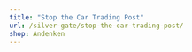 ```yaml
---
title: "Stop the Car Trading Post"
url: /silver-gate/stop-the-car-trading-post/
shop: Andenken
---
```

